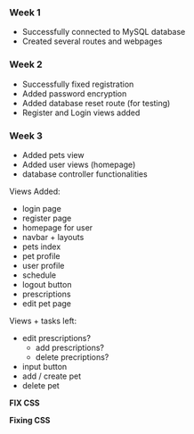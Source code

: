 ### Week 1
- Successfully connected to MySQL database
- Created several routes and webpages

### Week 2
- Successfully fixed registration
- Added password encryption
- Added database reset route (for testing)
- Register and Login views added

### Week 3
- Added pets view
- Added user views (homepage)
- database controller functionalities

Views Added:
- login page
- register page
- homepage for user
- navbar + layouts
- pets index
- pet profile
- user profile
- schedule
- logout button
- prescriptions
- edit pet page

Views + tasks left:
- edit prescriptions?
  - add prescriptions?
  - delete precriptions?
- input button
- add / create pet
- delete pet

**FIX CSS**

**Fixing CSS**
